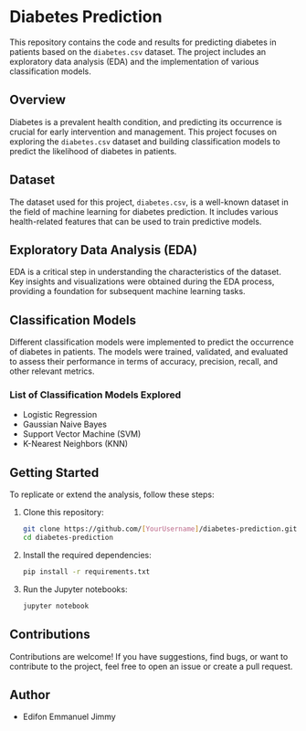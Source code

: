 # Diabetes Prediction

This repository contains the code and results for predicting diabetes in patients based on the `diabetes.csv` dataset. The project includes an exploratory data analysis (EDA) and the implementation of various classification models.

## Overview

Diabetes is a prevalent health condition, and predicting its occurrence is crucial for early intervention and management. This project focuses on exploring the `diabetes.csv` dataset and building classification models to predict the likelihood of diabetes in patients.

## Dataset

The dataset used for this project, `diabetes.csv`, is a well-known dataset in the field of machine learning for diabetes prediction. It includes various health-related features that can be used to train predictive models.

## Exploratory Data Analysis (EDA)

EDA is a critical step in understanding the characteristics of the dataset. Key insights and visualizations were obtained during the EDA process, providing a foundation for subsequent machine learning tasks.

## Classification Models

Different classification models were implemented to predict the occurrence of diabetes in patients. The models were trained, validated, and evaluated to assess their performance in terms of accuracy, precision, recall, and other relevant metrics.

### List of Classification Models Explored

- Logistic Regression
- Gaussian Naive Bayes
- Support Vector Machine (SVM)
- K-Nearest Neighbors (KNN)

## Getting Started

To replicate or extend the analysis, follow these steps:

1. Clone this repository:

   ```bash
   git clone https://github.com/[YourUsername]/diabetes-prediction.git
   cd diabetes-prediction
   ```

2. Install the required dependencies:

   ```bash
   pip install -r requirements.txt
   ```

3. Run the Jupyter notebooks:

   ```bash
   jupyter notebook
   ```

## Contributions

Contributions are welcome! If you have suggestions, find bugs, or want to contribute to the project, feel free to open an issue or create a pull request.


## Author

- Edifon Emmanuel Jimmy
